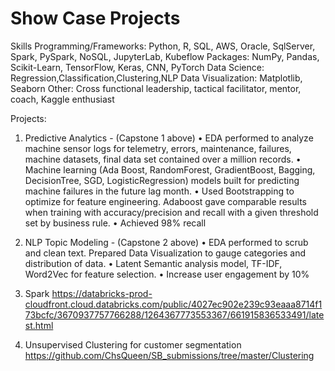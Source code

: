# Show Case Projects

Skills
Programming/Frameworks: Python, R, SQL, AWS, Oracle, SqlServer, Spark, PySpark, NoSQL, JupyterLab, Kubeflow
Packages: NumPy, Pandas, Scikit-Learn, TensorFlow, Keras, CNN, PyTorch
Data Science: Regression,Classification,Clustering,NLP
Data Visualization: Matplotlib, Seaborn
Other: Cross functional leadership, tactical facilitator, mentor, coach, Kaggle enthusiast

Projects:
1) Predictive Analytics - (Capstone 1 above)
• EDA performed to analyze machine sensor logs for telemetry, errors, maintenance, failures, machine datasets, final data set contained over a million records.
• Machine learning (Ada Boost, RandomForest, GradientBoost, Bagging, DecisionTree, SGD, LogisticRegression) models built for predicting machine failures in the future lag month.
• Used Bootstrapping to optimize for feature engineering. Adaboost gave comparable results when training with accuracy/precision and recall with a given threshold set by business rule.
• Achieved 98% recall

2) NLP Topic Modeling - (Capstone 2 above)
• EDA performed to scrub and clean text. Prepared Data Visualization to gauge categories and distribution of data.
• Latent Semantic analysis model, TF-IDF, Word2Vec for feature selection.
• Increase user engagement by 10%

3) Spark
https://databricks-prod-cloudfront.cloud.databricks.com/public/4027ec902e239c93eaaa8714f173bcfc/3670937757766288/1264367773553367/661915836533491/latest.html

4) Unsupervised Clustering for customer segmentation  https://github.com/ChsQueen/SB_submissions/tree/master/Clustering

